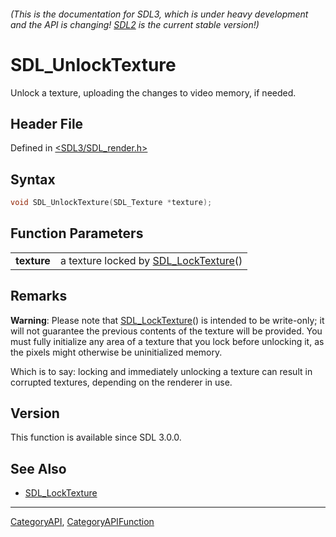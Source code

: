 ###### (This is the documentation for SDL3, which is under heavy development and the API is changing! [SDL2](https://wiki.libsdl.org/SDL2/) is the current stable version!)
# SDL_UnlockTexture

Unlock a texture, uploading the changes to video memory, if needed.

## Header File

Defined in [<SDL3/SDL_render.h>](https://github.com/libsdl-org/SDL/blob/main/include/SDL3/SDL_render.h)

## Syntax

```c
void SDL_UnlockTexture(SDL_Texture *texture);

```

## Function Parameters

|                 |                                                          |
| --------------- | -------------------------------------------------------- |
| **texture**     | a texture locked by [SDL_LockTexture](SDL_LockTexture)() |

## Remarks

**Warning**: Please note that [SDL_LockTexture](SDL_LockTexture)() is
intended to be write-only; it will not guarantee the previous contents of
the texture will be provided. You must fully initialize any area of a
texture that you lock before unlocking it, as the pixels might otherwise be
uninitialized memory.

Which is to say: locking and immediately unlocking a texture can result in
corrupted textures, depending on the renderer in use.

## Version

This function is available since SDL 3.0.0.

## See Also

- [SDL_LockTexture](SDL_LockTexture)

----
[CategoryAPI](CategoryAPI), [CategoryAPIFunction](CategoryAPIFunction)

